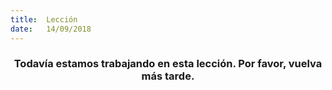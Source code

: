```yaml
---
title:  Lección
date:   14/09/2018
---
```


### <center>Todavía estamos trabajando en esta lección. Por favor, vuelva más tarde.</center>